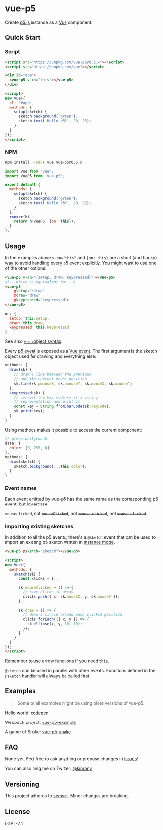 # vue-p5

Create [p5.js](https://p5js.org/) instance as a [Vue](https://vuejs.org/) component.


## Quick Start

### Script

```html
<script src="https://unpkg.com/vue-p5@0.5.x"></script>
<script src="https://unpkg.com/vue"></script>

<div id="app">
  <vue-p5 v-on="this"></vue-p5>
</div>

<script>
new Vue({
  el: '#app',
  methods: {
    setup(sketch) {
      sketch.background('green');
      sketch.text('Hello p5!', 20, 20);
    }
  }
});
</script>
```

### NPM

```bash
npm install --save vue vue-p5@0.5.x
```

```javascript
import Vue from 'vue';
import VueP5 from 'vue-p5';

export default {
  methods: {
    setup(sketch) {
      sketch.background('green');
      sketch.text('Hello p5!', 20, 20);
    }
  },
  render(h) { 
    return h(VueP5, {on: this}); 
  }
};
```

## Usage

In the examples above `v-on="this"` and `{on: this}` are a short (and hacky) way to avoid handling every p5 event explicitly. You might want to use one of the other options:

```html
<vue-p5 v-on="{setup, draw, keypressed}"></vue-p5>
<!-- which is equivalent to: -->
<vue-p5 
    @setup="setup"
    @draw="draw"
    @keypressed="keypressed">
</vue-p5>
```

```javascript
on: {
  setup: this.setup, 
  draw: this.draw, 
  keypressed: this.keypressed
}
```

See also [`v-on` object syntax](https://vuejs.org/v2/api/#v-on).

Every [p5 event](https://p5js.org/reference/#group-Events) is exposed as a [Vue event](https://vuejs.org/v2/guide/events.html). The first argument is the sketch object used for drawing and everything else:

```javascript
methods: {
  draw(sk) {
    // draw a line between the previous
    // and the current mouse position
    sk.line(sk.pmouseX, sk.pmouseY, sk.mouseX, sk.mouseY);
  },
  keypressed(sk) {
    // convert the key code to it's string
    // representation and print it
    const key = String.fromCharCode(sk.keyCode);
    sk.print(key);
  }
}
```

Using methods makes it possible to access the current component:

```javascript
// green background
data: {
  color: [0, 255, 0]
},
methods: {
  draw(sketch) {
    sketch.background(...this.color);
  }
}
```

### Event names

Each event emitted by vue-p5 has the same name as the corresponding p5 event, but lowercase. 

`mouseclicked`, not ~~`mouseClicked`~~, not ~~`mouse-clicked`~~, not ~~`mouse_clicked`~~.

### Importing existing sketches

In addition to all the p5 events, there's a `@sketch` event that can be used to import an existing p5 sketch written in [instance mode](https://github.com/processing/p5.js/wiki/Global-and-instance-mode).

```html
<vue-p5 @sketch="sketch"></vue-p5>

<script>
new Vue({
  methods: {
    sketch(sk) {
      const clicks = [];

      sk.mouseClicked = () => {
        // save clicks to array
        clicks.push({ x: sk.mouseX, y: sk.mouseY });
      }

      sk.draw = () => {
        // draw a circle around each clicked position
        clicks.forEach(({ x, y }) => {
          sk.ellipse(x, y, 10, 10);
        });
      }
    }
  }
});
</script>
```

Remember to use arrow functions if you need `this`.

`@sketch` can be used in parallel with other events. Functions defined in the `@sketch` handler will always be called first.

## Examples

> Some or all examples might be using older versions of vue-p5.

Hello world: [codepen](https://codepen.io/Kinrany/pen/pKdpbV)

Webpack project: [vue-p5-example](https://github.com/Kinrany/vue-p5-example/)

A game of Snake: [vue-p5-snake](https://github.com/Kinrany/vue-p5-snake/)

## FAQ

None yet. Feel free to ask anything or propose changes in [issues](https://github.com/Kinrany/vue-p5/issues)!

You can also ping me on Twitter: [@kinrany](https://twitter.com/kinrany)

## Versioning

This project adheres to [semver](https://semver.org/). Minor changes are breaking.

## License

LGPL-2.1
